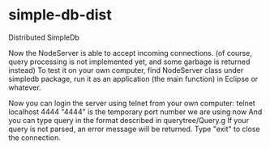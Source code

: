 # simple-db-dist
Distributed SimpleDb

Now the NodeServer is able to accept incoming connections.
(of course, query processing is not implemented yet, and some garbage is returned instead)
To test it on your own computer, find NodeServer class under simpledb package,
run it as an application (the main function) in Eclipse or whatever.

Now you can login the server using telnet from your own computer:
telnet localhost 4444
"4444" is the temporary port number we are using now
And you can type query in the format described in querytree/Query.g
If your query is not parsed, an error message will be returned.
Type "exit" to close the connection.
